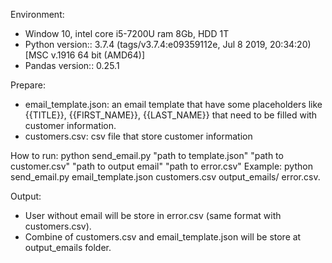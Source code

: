 Environment:
- Window 10, intel core i5-7200U ram 8Gb, HDD 1T
- Python version:: 3.7.4 (tags/v3.7.4:e09359112e, Jul  8 2019, 20:34:20) [MSC v.1916 64 bit (AMD64)]
- Pandas version:: 0.25.1

Prepare:
- email_template.json: an email template that have some placeholders like {{TITLE}}, {{FIRST_NAME}}, {{LAST_NAME}} that need to be filled with customer information.
- customers.csv: csv file that store customer information 

How to run:
python send_email.py "path to template.json" "path to customer.csv" "path to output email" "path to error.csv"
Example: 
python send_email.py email_template.json customers.csv output_emails/ error.csv.


Output:

- User without email will be store in error.csv (same format with customers.csv).
- Combine of customers.csv and email_template.json will be store at output_emails folder.
